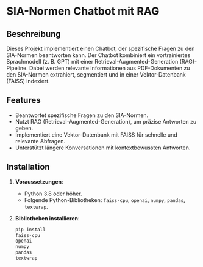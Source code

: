 # SIA-Normen Chatbot mit RAG

## Beschreibung
Dieses Projekt implementiert einen Chatbot, der spezifische Fragen zu den SIA-Normen beantworten kann. Der Chatbot kombiniert ein vortrainiertes Sprachmodell (z. B. GPT) mit einer Retrieval-Augmented-Generation (RAG)-Pipeline. Dabei werden relevante Informationen aus PDF-Dokumenten zu den SIA-Normen extrahiert, segmentiert und in einer Vektor-Datenbank (FAISS) indexiert.

## Features
- Beantwortet spezifische Fragen zu den SIA-Normen.
- Nutzt RAG (Retrieval-Augmented-Generation), um präzise Antworten zu geben.
- Implementiert eine Vektor-Datenbank mit FAISS für schnelle und relevante Abfragen.
- Unterstützt längere Konversationen mit kontextbewussten Antworten.

## Installation
1. **Voraussetzungen**:
   - Python 3.8 oder höher.
   - Folgende Python-Bibliotheken: `faiss-cpu`, `openai`, `numpy`, `pandas`, `textwrap`.

2. **Bibliotheken installieren**:
   ```bash
   pip install
   faiss-cpu
   openai
   numpy
   pandas
   textwrap
